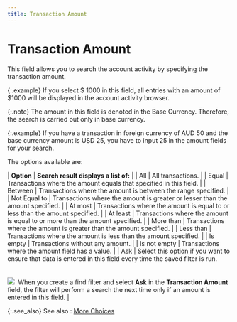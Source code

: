 ```yaml
---
title: Transaction Amount
---
```


# Transaction Amount


This field allows you to search the account activity by specifying the  transaction amount.


{:.example}
If you select $ 1000 in this field, all entries with an amount of $1000  will be displayed in the account activity browser.


{:.note}
The amount in this field is denoted in the  Base Currency. Therefore, the search is carried out only in base currency.


{:.example}
If you have a transaction in foreign currency of AUD  50 and the base currency amount is USD 25, you have to input 25 in the  amount fields for your search.


The options available are:


| **Option** | **Search result displays a list of:** |
| All | All transactions. |
| Equal | Transactions where the amount equals that specified in this field. |
| Between | Transactions where the amount is between the range specified. |
| Not Equal to | Transactions where the amount is greater or lesser than the amount specified. |
| At most | Transactions where the amount is equal to or less than the amount specified. |
| At least | Transactions where the amount is equal to or more than the amount specified. |
| More than | Transactions where the amount is greater than the amount specified. |
| Less than | Transactions where the amount is less than the amount specified. |
| Is empty | Transactions without any amount. |
| Is not empty | Transactions where the amount field has a value. |
| Ask | Select this option if you want to ensure that data is entered in this  field every time the saved filter is run.<br/><br/><br/>![]({{site.acc_baseurl}}/img/example.gif)  When  you create a find filter and select **Ask** in the **Transaction Amount** field,  the filter will perform a search the next time only if an amount is entered  in this field. |



{:.see_also}
See also
: [More Choices]({{site.acc_baseurl}}/find-account-activity/find-account-activity-details/more-choices/more_choices.html)
